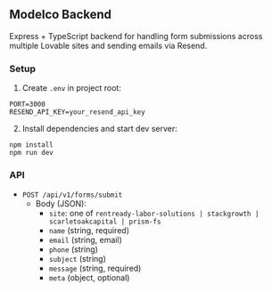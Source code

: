 ## Modelco Backend

Express + TypeScript backend for handling form submissions across multiple Lovable sites and sending emails via Resend.

### Setup

1. Create `.env` in project root:

```
PORT=3000
RESEND_API_KEY=your_resend_api_key
```

2. Install dependencies and start dev server:

```
npm install
npm run dev
```

### API

- `POST /api/v1/forms/submit`
  - Body (JSON):
    - `site`: one of `rentready-labor-solutions | stackgrowth | scarletoakcapital | prism-fs`
    - `name` (string, required)
    - `email` (string, email)
    - `phone` (string)
    - `subject` (string)
    - `message` (string, required)
    - `meta` (object, optional)

